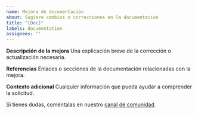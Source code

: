 ```yaml
---
name: Mejora de documentación
about: Sugiere cambios o correcciones en la documentación
title: "[Doc]"
labels: documentation
assignees: ''
---
```


**Descripción de la mejora**
Una explicación breve de la corrección o actualización necesaria.

**Referencias**
Enlaces o secciones de la documentación relacionadas con la mejora.

**Contexto adicional**
Cualquier información que pueda ayudar a comprender la solicitud.

Si tienes dudas, coméntalas en nuestro [canal de comunidad](https://discord.gg/placeholder).
